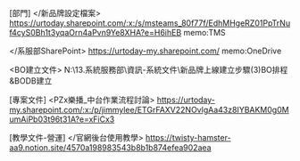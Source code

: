 [部門]
</新品牌設定檔案>
https://urtoday.sharepoint.com/:x:/s/msteams_80f77f/EdhMHgeRZ01PpTrNuf4cyS0Bh1t3yqaOrn4aPvn9Ye8XHA?e=H6ihEB
memo:TMS

</系服部SharePoint>
https://urtoday-my.sharepoint.com/
memo:OneDrive

<BO建立文件>
N:\13.系統服務部\資訊-系統文件\新品牌上線建立步驟\(3)BO排程&BODB建立

[專案文件]
<PZx樂播_中台作業流程討論>
https://urtoday-my.sharepoint.com/:x:/p/jimmylee/ETGrFAXV22NOvlgAa43z8IYBAKM0g0MumAiPb03t96t31A?e=xFiCx3

[教學文件-營運]
</官網後台使用教學>
https://twisty-hamster-aa9.notion.site/4570a198983543b8b1b874efea902aea